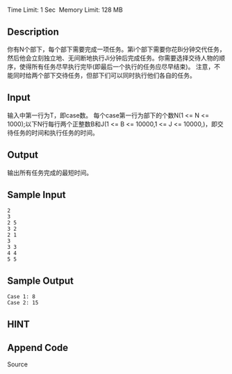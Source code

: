 # 
Time Limit: 1 Sec  Memory Limit: 128 MB


## Description
你有N个部下，每个部下需要完成一项任务。第i个部下需要你花Bi分钟交代任务，然后他会立刻独立地、无间断地执行Ji分钟后完成任务。你需要选择交待人物的顺序，使得所有任务尽早执行完毕(即最后一个执行的任务应尽早结束)。
注意，不能同时给两个部下交待任务，但部下们可以同时执行他们各自的任务。


## Input
输入中第一行为T，即case数。
每个case第一行为部下的个数N(1 <= N <= 1000);以下N行每行两个正整数B和J(1 <= B <= 10000,1 <= J <= 10000,)，即交待任务的时间和执行任务的时间。


## Output
输出所有任务完成的最短时间。


## Sample Input
```
2
3
2 5
3 2
2 1
3
3 3
4 4
5 5
```
## Sample Output
```
Case 1: 8
Case 2: 15
```

## HINT


## Append Code
Source
